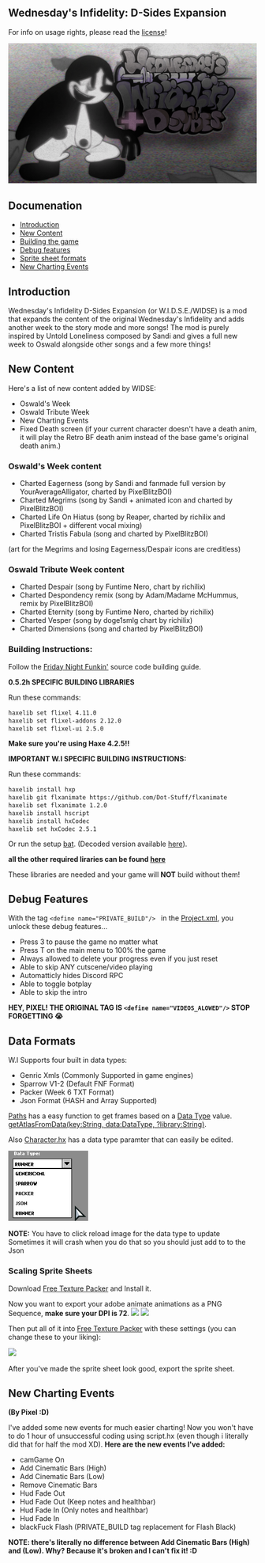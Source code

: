 ## Wednesday's Infidelity: D-Sides Expansion
For info on usage rights, please read the [license](https://github.com/lunarcleint/Wednesdays-Infidelity-PART-2/blob/master/LICENSE)!

![](art/thumbnail.png)


## Documenation
- [Introduction](#introduction)
- [New Content](#new-content)
- [Building the game](#building-instructions)
- [Debug features](#debug-features)
- [Sprite sheet formats](#data-formats)
- [New Charting Events](#new-charting-events)

## Introduction
Wednesday's Infidelity D-Sides Expansion (or W.I.D.S.E./WIDSE) is a mod that expands the content of the original Wednesday's Infidelity and adds another week to the story mode and more songs! The mod is purely inspired by Untold Loneliness composed by Sandi and gives a full new week to Oswald alongside other songs and a few more things!

## New Content

Here's a list of new content added by WIDSE:
- Oswald's Week
- Oswald Tribute Week
- New Charting Events
- Fixed Death screen (if your current character doesn't have a death anim, it will play the Retro BF death anim instead of the base game's original death anim.)

### Oswald's Week content
- Charted Eagerness (song by Sandi and fanmade full version by YourAverageAlligator, charted by PixelBlitzBOI)
- Charted Megrims (song by Sandi + animated icon and charted by PixelBlitzBOI)
- Charted Life On Hiatus (song by Reaper, charted by richilix and PixelBlitzBOI + different vocal mixing)
- Charted Tristis Fabula (song and charted by PixelBlitzBOI)

(art for the Megrims and losing Eagerness/Despair icons are creditless)

### Oswald Tribute Week content
- Charted Despair (song by Funtime Nero, chart by richilix)
- Charted Despondency remix (song by Adam/Madame McHummus, remix by PixelBlitzBOI)
- Charted Eternity (song by Funtime Nero, charted by richilix)
- Charted Vesper (song by doge1smlg chart by richilix)
- Charted Dimensions (song and charted by PixelBlitzBOI)


### Building Instructions:
Follow the [Friday Night Funkin'](https://github.com/ninjamuffin99/Funkin#build-instructions) source code building guide.

**0.5.2h SPECIFIC BUILDING LIBRARIES**

Run these commands:
```
haxelib set flixel 4.11.0
haxelib set flixel-addons 2.12.0
haxelib set flixel-ui 2.5.0
```
**Make sure you're using Haxe 4.2.5!!**

****IMPORTANT W.I SPECIFIC BUILDING INSTRUCTIONS:****

Run these commands: 
```
haxelib install hxp
haxelib git flxanimate https://github.com/Dot-Stuff/flxanimate
haxelib set flxanimate 1.2.0
haxelib install hscript
haxelib install hxCodec
haxelib set hxCodec 2.5.1
```

Or run the setup [bat](https://github.com/lunarcleint/Wednesdays-Infidelity/blob/master/config.bat).
(Decoded version available [here](https://github.com/lunarcleint/Wednesdays-Infidelity/blob/master/config-source.bat)).

**all the other required liraries can be found [here](all-libraries.txt)**

These libraries are needed and your game will **NOT** build without them!

## Debug Features

With the tag `<define name="PRIVATE_BUILD"/> ` in the [Project.xml](https://github.com/lunarcleint/Wednesdays-Infidelity/blob/master/Project.xml), you unlock these debug features...
- Press 3 to pause the game no matter what
- Press T on the main menu to 100% the game
- Always allowed to delete your progress even if you just reset
- Able to skip ANY cutscene/video playing
- Automatticly hides Discord RPC
- Able to toggle botplay
- Able to skip the intro

**HEY, PIXEL! THE ORIGINAL TAG IS `<define name="VIDEOS_ALOWED"/>` STOP FORGETTING 😭**

## Data Formats

W.I Supports four built in data types:
- Genric Xmls (Commonly Supported in game engines)
- Sparrow V1-2 (Default FNF Format)
- Packer (Week 6 TXT Format)
- Json Format (HASH and Array Supported)

[Paths](https://github.com/lunarcleint/Wednesdays-Infidelity/blob/master/source/util/Paths.hx) has a easy function to get frames based on a [Data Type](https://github.com/lunarcleint/Wednesdays-Infidelity/blob/master/source/data/DataType.hx) value. [getAtlasFromData(key:String, data:DataType, ?library:String)](https://github.com/lunarcleint/Wednesdays-Infidelity/blob/master/source/util/Paths.hx#L342).

Also [Character.hx](https://github.com/lunarcleint/Wednesdays-Infidelity/blob/master/source/gameObjects/Character.hx) has a data type paramter that can easily be edited.

![](art/docs/DataTypes.png)

****NOTE:****
You have to click reload image for the data type to update
Sometimes it will crash when you do that so you should just add to to the Json

### Scaling Sprite Sheets

Download [Free Texture Packer](http://free-tex-packer.com/) and Install it.

Now you want to export your adobe animate animations as a PNG Sequence, ****make sure your DPI is 72****.
![](art/docs/adobe.png)
![](art/docs/expr.png)

Then put all of it into [Free Texture Packer](http://free-tex-packer.com/) with these settings (you can change these to your liking): 

![](art/docs/setting.png)

After you've made the sprite sheet look good, export the sprite sheet.

## New Charting Events
**(By Pixel :D)**

I've added some new events for much easier charting! Now you won't have to do 1 hour of unsuccessful coding using script.hx (even though i literally did that for half the mod XD).
**Here are the new events I've added:**
- camGame On
- Add Cinematic Bars (High)
- Add Cinematic Bars (Low)
- Remove Cinematic Bars
- Hud Fade Out
- Hud Fade Out (Keep notes and healthbar)
- Hud Fade In (Only notes and healthbar)
- Hud Fade In
- blackFuck Flash (PRIVATE_BUILD tag replacement for Flash Black)

**NOTE: there's literally no difference between Add Cinematic Bars (High) and (Low). Why? Because it's broken and I can't fix it! :D**

